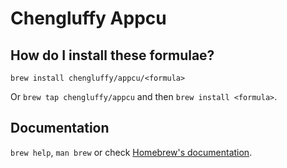 # Chengluffy Appcu

## How do I install these formulae?

`brew install chengluffy/appcu/<formula>`

Or `brew tap chengluffy/appcu` and then `brew install <formula>`.

## Documentation

`brew help`, `man brew` or check [Homebrew's documentation](https://docs.brew.sh).
